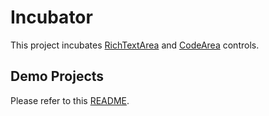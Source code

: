 # Incubator

This project incubates
[RichTextArea](src/main/java/javafx/incubator/scene/control/rich/RichTextArea.java)
and
[CodeArea](src/main/java/javafx/incubator/scene/control/rich/code/CodeArea.java)
controls.


## Demo Projects

Please refer to this [README](tests/manual/RichTextAreaDemo/README.md).
